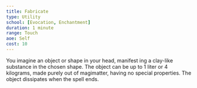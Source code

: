```yaml
---
title: Fabricate
type: Utility
school: [Evocation, Enchantment]
duration: 1 minute
range: Touch 
aoe: Self
cost: 10
---
```

You imagine an object or shape in your head, manifest ing a clay-like substance in the chosen shape. The object can be up to 1 liter or 4 kilograms, made purely out of magimatter, having no special properties. The object dissipates when the spell ends.
